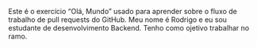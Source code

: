 Este é o exercício “Olá, Mundo” usado para aprender sobre o fluxo de trabalho de pull requests do GitHub.
Meu nome é Rodrigo e eu sou estudante de desenvolvimento Backend. Tenho como ojetivo trabalhar no ramo.
